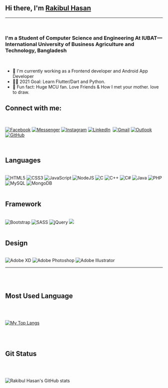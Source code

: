 ## Hi there, I'm [Rakibul Hasan][Facebook]

___
<br/>

### I'm a Student of Computer Science and Engineering At IUBAT—International University of Business Agriculture and Technology, Bangladesh

<br/>

- 🤩 I'm currently working as a Frontend developer and Android App Developer
- 👨‍💻 2021 Goal: Learn Flutter/Dart and Python.
- 🌌 Fun fact: Huge MCU fan. Love Friends & How I met your mother. love to draw.

## Connect with me:

<br/>

[<img alt="Facebook" src="https://img.shields.io/badge/rifatdam%20-%231877F2.svg?&style=for-the-badge&logo=Facebook&logoColor=white"/>][Facebook]
[<img alt="Messenger" src="https://img.shields.io/badge/rifatdam-00B2FF?style=for-the-badge&logo=messenger&logoColor=white" />][Messenger]
[<img alt="Instagram" src="https://img.shields.io/badge/rakibrifat%20-%23E4405F.svg?&style=for-the-badge&logo=Instagram&logoColor=white"/>][Instagram]
[<img alt="LinkedIn" src="https://img.shields.io/badge/linkedin%20-%230077B5.svg?&style=for-the-badge&logo=linkedin&logoColor=white"/>][LinkedIn]
<img alt="" src="https://img.shields.io/badge/rifat_dam%20-%23FFFC00.svg?&style=for-the-badge&logo=Snapchat&logoColor=white"/>
[<img alt="Gmail" src="https://img.shields.io/badge/Gmail-D14836?style=for-the-badge&logo=gmail&logoColor=white" />][Gmail]
[<img alt="Outlook" src="https://img.shields.io/badge/Microsoft_Outlook-0078D4?style=for-the-badge&logo=microsoft-outlook&logoColor=white" />][Hotmail]
[<img alt="GitHub" src="https://img.shields.io/badge/github%20-%23121011.svg?&style=for-the-badge&logo=github&logoColor=white"/>][Github]

<br/>



## Languages

<br/>

<img alt="HTML5" src="https://img.shields.io/badge/html5%20-%23E34F26.svg?&style=for-the-badge&logo=html5&logoColor=white"/>
<img alt="CSS3" src="https://img.shields.io/badge/css3%20-%231572B6.svg?&style=for-the-badge&logo=css3&logoColor=white"/>
<img alt="JavaScript" src="https://img.shields.io/badge/javascript%20-%23323330.svg?&style=for-the-badge&logo=javascript&logoColor=%23F7DF1E"/>
<img alt="NodeJS" src="https://img.shields.io/badge/node.js%20-%2343853D.svg?&style=for-the-badge&logo=node.js&logoColor=white"/>
<img alt="C" src="https://img.shields.io/badge/c%20-%2300599C.svg?&style=for-the-badge&logo=c&logoColor=white"/>
<img alt="C++" src="https://img.shields.io/badge/c++%20-%2300599C.svg?&style=for-the-badge&logo=c%2B%2B&ogoColor=white"/>
<img alt="C#" src="https://img.shields.io/badge/c%23%20-%23239120.svg?&style=for-the-badge&logo=c-sharp&logoColor=white"/>
<img alt="Java" src="https://img.shields.io/badge/java-%23ED8B00.svg?&style=for-the-badge&logo=java&logoColor=white"/>
<img alt="PHP" src="https://img.shields.io/badge/php-%23777BB4.svg?&style=for-the-badge&logo=php&logoColor=white"/>
<img alt="MySQL" src="https://img.shields.io/badge/mysql-%2300f.svg?&style=for-the-badge&logo=mysql&logoColor=white"/>
<img alt="MongoDB" src ="https://img.shields.io/badge/MongoDB-%234ea94b.svg?&style=for-the-badge&logo=mongodb&logoColor=white"/>


<br/>
<br/>

## Framework

<br/>

<img alt="Bootstrap" src="https://img.shields.io/badge/bootstrap%20-%23563D7C.svg?&style=for-the-badge&logo=bootstrap&logoColor=white"/>
<img alt="SASS" src="https://img.shields.io/badge/SASS%20-hotpink.svg?&style=for-the-badge&logo=SASS&logoColor=white"/>
<img alt="jQuery" src="https://img.shields.io/badge/jquery%20-%230769AD.svg?&style=for-the-badge&logo=jquery&logoColor=white"/>
<img src="https://img.shields.io/badge/.NET-5C2D91?style=for-the-badge&logo=.net&logoColor=white" />


<br/>
<br/>

## Design

<br/>

<img alt="Adobe XD" src="https://img.shields.io/badge/adobe%20xd%20-%23FF26BE.svg?&style=for-the-badge&logo=adobe%20xd&logoColor=white"/>
<img alt="Adobe Photoshop" src="https://img.shields.io/badge/adobe%20photoshop%20-%2331A8FF.svg?&style=for-the-badge&logo=adobe%20photoshop&logoColor=white"/>
<img alt="Adobe Illustrator" src="https://img.shields.io/badge/adobe%20illustrator%20-%23FF9A00.svg?&style=for-the-badge&logo=adobe%20illustrator&logoColor=white"/>



___

<br/>
<br/>

## Most Used Language

<br/>
<br/>

[![My Top Langs](https://github-readme-stats.vercel.app/api/top-langs/?username=rifatdam&langs_count=8)](https://github.com/anuraghazra/github-readme-stats)

<br/>
<br/>

## Git Status

<br/>
<br/>

![Rakibul Hasan's GitHub stats](https://github-readme-stats.vercel.app/api?username=rifatdam&show_icons=true&theme=radical)

<br/>
<br/>



<!-- variable -->
[Facebook]: (https://www.facebook.com/rifatdam/)
[Instagram]: (https://www.instagram.com/rakibrifat/)
[LinkedIn]: (https://www.linkedin.com/in/rakibul-hasan-29230415a/)
[Messenger]: (m.me/rifatdam)
[Gmail]: (rifat.hasan.rakib@gmail.com)
[Hotmail]: (rifat20089@hotmail.com)
[Github]: (https://github.com/RifatdaM)